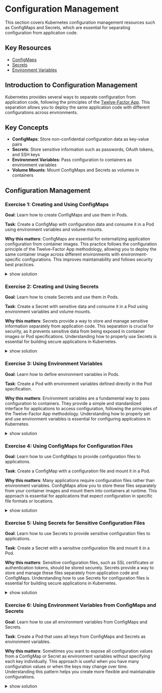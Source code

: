 # Configuration Management

This section covers Kubernetes configuration management resources such as ConfigMaps and Secrets, which are essential for separating configuration from application code.

## Key Resources

- [ConfigMaps](https://kubernetes.io/docs/concepts/configuration/configmap/)
- [Secrets](https://kubernetes.io/docs/concepts/configuration/secret/)
- [Environment Variables](https://kubernetes.io/docs/tasks/inject-data-application/define-environment-variable-container/)

## Introduction to Configuration Management

Kubernetes provides several ways to separate configuration from application code, following the principles of the [Twelve-Factor App](https://12factor.net/). This separation allows you to deploy the same application code with different configurations across environments.

## Key Concepts

- **ConfigMaps**: Store non-confidential configuration data as key-value pairs
- **Secrets**: Store sensitive information such as passwords, OAuth tokens, and SSH keys
- **Environment Variables**: Pass configuration to containers as environment variables
- **Volume Mounts**: Mount ConfigMaps and Secrets as volumes in containers

## Configuration Management

### Exercise 1: Creating and Using ConfigMaps

**Goal**: Learn how to create ConfigMaps and use them in Pods.

**Task**: Create a ConfigMap with configuration data and consume it in a Pod using environment variables and volume mounts.

**Why this matters**: ConfigMaps are essential for externalizing application configuration from container images. This practice follows the configuration principle of the Twelve-Factor App methodology, allowing you to deploy the same container image across different environments with environment-specific configurations. This improves maintainability and follows security best practices.

<details><summary>show solution</summary>
<p>

**Step 1: Create a ConfigMap from literal values**

```bash
kubectl create configmap app-config \
  --from-literal=APP_ENV=production \
  --from-literal=APP_DEBUG=false \
  --from-literal=APP_PORT=8080
```

**Step 2: Create a ConfigMap from a file**

Create a file named `config.properties` with the following content:

```
database.url=jdbc:mysql://db-service:3306/mydb
database.user=app_user
database.connections=10
```

Create the ConfigMap from this file:

```bash
kubectl create configmap db-config --from-file=config.properties
```

**Step 3: Create a Pod that uses both ConfigMaps**

Create a file named `configmap-pod.yaml` with the following content:

```yaml
apiVersion: v1
kind: Pod
metadata:
  name: configmap-pod
spec:
  containers:
  - name: app
    image: busybox:1.36
    command: ["/bin/sh", "-c", "env && while true; do sleep 3600; done"]
    env:
    - name: APP_ENV
      valueFrom:
        configMapKeyRef:
          name: app-config
          key: APP_ENV
    - name: APP_DEBUG
      valueFrom:
        configMapKeyRef:
          name: app-config
          key: APP_DEBUG
    - name: APP_PORT
      valueFrom:
        configMapKeyRef:
          name: app-config
          key: APP_PORT
    volumeMounts:
    - name: db-config-volume
      mountPath: /etc/config
  volumes:
  - name: db-config-volume
    configMap:
      name: db-config
```

**Step 4: Create the Pod**

```bash
kubectl apply -f configmap-pod.yaml
```

**Step 5: Verify the ConfigMap data in the Pod**

```bash
kubectl logs configmap-pod
kubectl exec configmap-pod -- cat /etc/config/config.properties
```

**What this does**:

- Creates two ConfigMaps:
  - `app-config`: Contains individual key-value pairs
  - `db-config`: Contains configuration from a file
- Creates a Pod that consumes the ConfigMaps in two ways:
  - As environment variables using `valueFrom.configMapKeyRef`
  - As a mounted volume using `volumes` and `volumeMounts`
- The environment variables are accessible directly in the container
- The mounted volume makes the configuration file available at `/etc/config/config.properties`

</p>
</details>

### Exercise 2: Creating and Using Secrets

**Goal**: Learn how to create Secrets and use them in Pods.

**Task**: Create a Secret with sensitive data and consume it in a Pod using environment variables and volume mounts.

**Why this matters**: Secrets provide a way to store and manage sensitive information separately from application code. This separation is crucial for security, as it prevents sensitive data from being exposed in container images or Pod specifications. Understanding how to properly use Secrets is essential for building secure applications in Kubernetes.

<details><summary>show solution</summary>
<p>

**Step 1: Create a Secret from literal values**

```bash
kubectl create secret generic db-credentials \
  --from-literal=username=admin \
  --from-literal=password=s3cr3t
```

**Step 2: Create a Secret from a file**

Create a file named `tls.key` with some content (this would normally be your private key):

```
-----BEGIN PRIVATE KEY-----
MIIEvQIBADANBgkqhkiG9w0BAQEFAASCBKcwggSjAgEAAoIBAQC7VJTUt9Us8cKj
MzEfYyjiWA4R4/M2bS1GB4t7NXp98C3SC6dVMvDuictGeurT8jNbvJZHtCSuYEvu
NMoSfm76oqFvAp8Gy0iz5sxjZmSnXyCdPEovGhLa0VzMaQ8s+CLOyS56YyCFGeJZ
...
-----END PRIVATE KEY-----
```

Create a file named `tls.crt` with some content (this would normally be your certificate):

```
-----BEGIN CERTIFICATE-----
MIIEWTCCAsGgAwIBAgIJALfRlWsI8YQHMA0GCSqGSIb3DQEBCwUAMEIxCzAJBgNV
BAYTAlVTMQswCQYDVQQIDAJDQTEQMA4GA1UEBwwHT2FrbGFuZDEUMBIGA1UECgwL
...
-----END CERTIFICATE-----
```

Create the Secret from these files:

```bash
kubectl create secret tls tls-secret --key=tls.key --cert=tls.crt
```

**Step 3: Create a Pod that uses both Secrets**

Create a file named `secret-pod.yaml` with the following content:

```yaml
apiVersion: v1
kind: Pod
metadata:
  name: secret-pod
spec:
  containers:
  - name: app
    image: busybox:1.36
    command: ["/bin/sh", "-c", "env | grep DB_ && ls -la /etc/tls && while true; do sleep 3600; done"]
    env:
    - name: DB_USERNAME
      valueFrom:
        secretKeyRef:
          name: db-credentials
          key: username
    - name: DB_PASSWORD
      valueFrom:
        secretKeyRef:
          name: db-credentials
          key: password
    volumeMounts:
    - name: tls-certs
      mountPath: /etc/tls
      readOnly: true
  volumes:
  - name: tls-certs
    secret:
      secretName: tls-secret
```

**Step 4: Create the Pod**

```bash
kubectl apply -f secret-pod.yaml
```

**Step 5: Verify the Secret data in the Pod**

```bash
kubectl logs secret-pod
```

**What this does**:

- Creates two Secrets:
  - `db-credentials`: Contains database username and password
  - `tls-secret`: Contains TLS certificate and private key
- Creates a Pod that consumes the Secrets in two ways:
  - As environment variables using `valueFrom.secretKeyRef`
  - As a mounted volume using `volumes` and `volumeMounts`
- The environment variables are accessible directly in the container
- The mounted volume makes the TLS files available at `/etc/tls/tls.crt` and `/etc/tls/tls.key`
- Secrets are base64-encoded in etcd but are automatically decoded when used in Pods

</p>
</details>

### Exercise 3: Using Environment Variables

**Goal**: Learn how to define environment variables in Pods.

**Task**: Create a Pod with environment variables defined directly in the Pod specification.

**Why this matters**: Environment variables are a fundamental way to pass configuration to containers. They provide a simple and standardized interface for applications to access configuration, following the principles of the Twelve-Factor App methodology. Understanding how to properly set and use environment variables is essential for configuring applications in Kubernetes.

<details><summary>show solution</summary>
<p>

**Step 1: Create a Pod manifest file with environment variables**

Create a file named `env-pod.yaml` with the following content:

```yaml
apiVersion: v1
kind: Pod
metadata:
  name: env-pod
spec:
  containers:
  - name: app
    image: busybox:1.36
    command: ["/bin/sh", "-c", "env && while true; do sleep 3600; done"]
    env:
    - name: APP_NAME
      value: "My Application"
    - name: APP_VERSION
      value: "1.0.0"
    - name: POD_NAME
      valueFrom:
        fieldRef:
          fieldPath: metadata.name
    - name: POD_NAMESPACE
      valueFrom:
        fieldRef:
          fieldPath: metadata.namespace
    - name: POD_IP
      valueFrom:
        fieldRef:
          fieldPath: status.podIP
    - name: NODE_NAME
      valueFrom:
        fieldRef:
          fieldPath: spec.nodeName
    - name: CPU_LIMIT
      valueFrom:
        resourceFieldRef:
          containerName: app
          resource: limits.cpu
          divisor: "1"
    - name: MEMORY_LIMIT
      valueFrom:
        resourceFieldRef:
          containerName: app
          resource: limits.memory
          divisor: "1Mi"
    resources:
      limits:
        cpu: "500m"
        memory: "128Mi"
      requests:
        cpu: "250m"
        memory: "64Mi"
```

**Step 2: Create the Pod**

```bash
kubectl apply -f env-pod.yaml
```

**Step 3: Verify the environment variables in the Pod**

```bash
kubectl logs env-pod
```

**What this does**:

- Creates a Pod with various types of environment variables:
  - Static values (`APP_NAME`, `APP_VERSION`)
  - Pod metadata (`POD_NAME`, `POD_NAMESPACE`, `POD_IP`, `NODE_NAME`)
  - Resource limits (`CPU_LIMIT`, `MEMORY_LIMIT`)
- The environment variables are accessible directly in the container
- This demonstrates different ways to define environment variables in Kubernetes:
  - Direct values using `value`
  - Pod fields using `valueFrom.fieldRef`
  - Resource fields using `valueFrom.resourceFieldRef`

</p>
</details>

### Exercise 4: Using ConfigMaps for Configuration Files

**Goal**: Learn how to use ConfigMaps to provide configuration files to applications.

**Task**: Create a ConfigMap with a configuration file and mount it in a Pod.

**Why this matters**: Many applications require configuration files rather than environment variables. ConfigMaps allow you to store these files separately from your container images and mount them into containers at runtime. This approach is essential for applications that expect configuration in specific file formats or locations.

<details><summary>show solution</summary>
<p>

**Step 1: Create a configuration file**

Create a file named `nginx.conf` with the following content:

```
server {
    listen 80;
    server_name localhost;

    location / {
        root /usr/share/nginx/html;
        index index.html;
    }

    location /api {
        proxy_pass http://backend-service:8080;
        proxy_set_header Host $host;
        proxy_set_header X-Real-IP $remote_addr;
    }

    error_page 500 502 503 504 /50x.html;
    location = /50x.html {
        root /usr/share/nginx/html;
    }
}
```

**Step 2: Create a ConfigMap from the configuration file**

```bash
kubectl create configmap nginx-config --from-file=nginx.conf
```

**Step 3: Create a Pod that uses the ConfigMap**

Create a file named `nginx-pod.yaml` with the following content:

```yaml
apiVersion: v1
kind: Pod
metadata:
  name: nginx-pod
spec:
  containers:
  - name: nginx
    image: nginx:1.21
    ports:
    - containerPort: 80
    volumeMounts:
    - name: config-volume
      mountPath: /etc/nginx/conf.d
  volumes:
  - name: config-volume
    configMap:
      name: nginx-config
      items:
      - key: nginx.conf
        path: default.conf
```

**Step 4: Create the Pod**

```bash
kubectl apply -f nginx-pod.yaml
```

**Step 5: Verify the configuration file in the Pod**

```bash
kubectl exec nginx-pod -- cat /etc/nginx/conf.d/default.conf
```

**Step 6: Create a Service for the Pod**

```bash
kubectl expose pod nginx-pod --port=80 --name=nginx-service
```

**Step 7: Test the nginx server**

```bash
kubectl port-forward service/nginx-service 8080:80 &
curl http://localhost:8080
```

**What this does**:

- Creates a ConfigMap containing an nginx configuration file
- Creates a Pod that mounts the ConfigMap as a volume
- The configuration file is available at `/etc/nginx/conf.d/default.conf` in the container
- The nginx server uses this configuration file
- This demonstrates how to use ConfigMaps to provide configuration files to applications
- The `items` field allows you to rename the file when mounting it

</p>
</details>

### Exercise 5: Using Secrets for Sensitive Configuration Files

**Goal**: Learn how to use Secrets to provide sensitive configuration files to applications.

**Task**: Create a Secret with a sensitive configuration file and mount it in a Pod.

**Why this matters**: Sensitive configuration files, such as SSL certificates or authentication tokens, should be stored securely. Secrets provide a way to store and manage these files separately from application code and ConfigMaps. Understanding how to use Secrets for configuration files is essential for building secure applications in Kubernetes.

<details><summary>show solution</summary>
<p>

**Step 1: Create a sensitive configuration file**

Create a file named `api-key.json` with the following content:

```json
{
  "api_key": "abcdef123456",
  "api_secret": "xyz789",
  "endpoint": "https://api.example.com",
  "timeout": 30
}
```

**Step 2: Create a Secret from the configuration file**

```bash
kubectl create secret generic api-credentials --from-file=api-key.json
```

**Step 3: Create a Pod that uses the Secret**

Create a file named `api-client-pod.yaml` with the following content:

```yaml
apiVersion: v1
kind: Pod
metadata:
  name: api-client-pod
spec:
  containers:
  - name: api-client
    image: busybox:1.36
    command: ["/bin/sh", "-c", "cat /etc/api/api-key.json && while true; do sleep 3600; done"]
    volumeMounts:
    - name: api-credentials-volume
      mountPath: /etc/api
      readOnly: true
  volumes:
  - name: api-credentials-volume
    secret:
      secretName: api-credentials
```

**Step 4: Create the Pod**

```bash
kubectl apply -f api-client-pod.yaml
```

**Step 5: Verify the configuration file in the Pod**

```bash
kubectl logs api-client-pod
```

**What this does**:

- Creates a Secret containing a sensitive configuration file
- Creates a Pod that mounts the Secret as a volume
- The configuration file is available at `/etc/api/api-key.json` in the container
- The container can read the configuration file
- The `readOnly: true` flag ensures the container cannot modify the Secret
- This demonstrates how to use Secrets to provide sensitive configuration files to applications

</p>
</details>

### Exercise 6: Using Environment Variables from ConfigMaps and Secrets

**Goal**: Learn how to use all environment variables from ConfigMaps and Secrets.

**Task**: Create a Pod that uses all keys from ConfigMaps and Secrets as environment variables.

**Why this matters**: Sometimes you want to expose all configuration values from a ConfigMap or Secret as environment variables without specifying each key individually. This approach is useful when you have many configuration values or when the keys may change over time. Understanding this pattern helps you create more flexible and maintainable configurations.

<details><summary>show solution</summary>
<p>

**Step 1: Create a ConfigMap with multiple keys**

```bash
kubectl create configmap app-settings \
  --from-literal=DEBUG=true \
  --from-literal=LOG_LEVEL=info \
  --from-literal=API_VERSION=v2 \
  --from-literal=CACHE_TTL=300
```

**Step 2: Create a Secret with multiple keys**

```bash
kubectl create secret generic app-secrets \
  --from-literal=API_KEY=abcdef123456 \
  --from-literal=API_SECRET=xyz789 \
  --from-literal=AUTH_TOKEN=token123
```

**Step 3: Create a Pod that uses all keys from the ConfigMap and Secret**

Create a file named `envfrom-pod.yaml` with the following content:

```yaml
apiVersion: v1
kind: Pod
metadata:
  name: envfrom-pod
spec:
  containers:
  - name: app
    image: busybox:1.36
    command: ["/bin/sh", "-c", "env | sort && while true; do sleep 3600; done"]
    envFrom:
    - configMapRef:
        name: app-settings
    - secretRef:
        name: app-secrets
```

**Step 4: Create the Pod**

```bash
kubectl apply -f envfrom-pod.yaml
```

**Step 5: Verify the environment variables in the Pod**

```bash
kubectl logs envfrom-pod
```

**What this does**:

- Creates a ConfigMap with multiple configuration values
- Creates a Secret with multiple sensitive values
- Creates a Pod that uses `envFrom` to load all keys from both the ConfigMap and Secret as environment variables
- All keys in the ConfigMap and Secret become environment variables in the container
- This is more concise than specifying each key individually using `env`
- The environment variables from the Secret are automatically decoded

</p>
</details>
